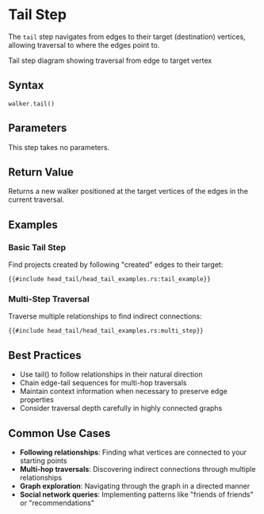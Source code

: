 # Tail Step

The `tail` step navigates from edges to their target (destination) vertices, allowing traversal to where the edges point
to.

<object type="image/svg+xml" data="head_tail/image_tail.svg" width="650" height="300">
Tail step diagram showing traversal from edge to target vertex
</object>

## Syntax

```rust,noplayground
walker.tail()
```

## Parameters

This step takes no parameters.

## Return Value

Returns a new walker positioned at the target vertices of the edges in the current traversal.

## Examples

### Basic Tail Step

Find projects created by following "created" edges to their target:

```rust,noplayground
{{#include head_tail/head_tail_examples.rs:tail_example}}
```

### Multi-Step Traversal

Traverse multiple relationships to find indirect connections:

```rust,noplayground
{{#include head_tail/head_tail_examples.rs:multi_step}}
```

## Best Practices

- Use tail() to follow relationships in their natural direction
- Chain edge-tail sequences for multi-hop traversals
- Maintain context information when necessary to preserve edge properties
- Consider traversal depth carefully in highly connected graphs

## Common Use Cases

- **Following relationships**: Finding what vertices are connected to your starting points
- **Multi-hop traversals**: Discovering indirect connections through multiple relationships
- **Graph exploration**: Navigating through the graph in a directed manner
- **Social network queries**: Implementing patterns like "friends of friends" or "recommendations"